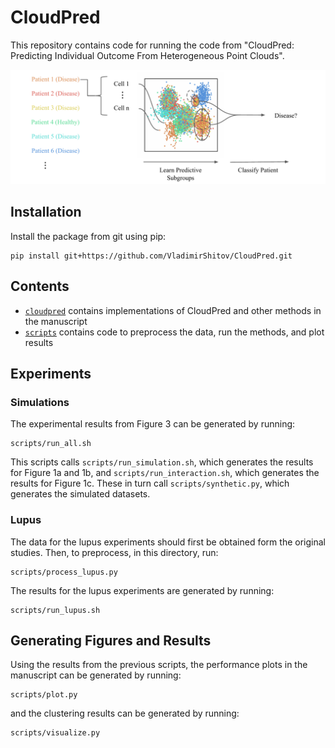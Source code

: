 CloudPred
=========

This repository contains code for running the code from "CloudPred: Predicting Individual Outcome From Heterogeneous Point Clouds".

![](figures/cloudpred.png)

Installation
------------

Install the package from git using pip:

    pip install git+https://github.com/VladimirShitov/CloudPred.git

Contents
--------

- [`cloudpred`](cloudpred) contains implementations of CloudPred and other methods in the manuscript
- [`scripts`](scripts) contains code to preprocess the data, run the methods, and plot results


Experiments
-----------

### Simulations
The experimental results from Figure 3 can be generated by running:
```
scripts/run_all.sh
```

This scripts calls `scripts/run_simulation.sh`, which generates the results for Figure 1a and 1b, and `scripts/run_interaction.sh`, which generates the results for Figure 1c.
These in turn call `scripts/synthetic.py`, which generates the simulated datasets.

### Lupus

The data for the lupus experiments should first be obtained form the original studies.
Then, to preprocess, in this directory, run:
```
scripts/process_lupus.py
```

The results for the lupus experiments are generated by running:
```
scripts/run_lupus.sh
```

Generating Figures and Results
------------------------------
Using the results from the previous scripts, the performance plots in the manuscript can be generated by running:
```
scripts/plot.py
```
and the clustering results can be generated by running:
```
scripts/visualize.py
```
